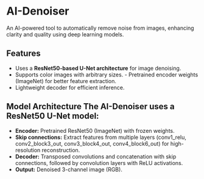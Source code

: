 # AI-Denoiser
An AI-powered tool to automatically remove noise from images, enhancing clarity and quality using deep learning models. 
## Features 
- Uses a **ResNet50-based U-Net architecture** for image denoising.
- Supports color images with arbitrary sizes. - Pretrained encoder weights (ImageNet) for better feature extraction.
- Lightweight decoder for efficient inference.
## Model Architecture The AI-Denoiser uses a **ResNet50 U-Net** model:
- **Encoder:**
   Pretrained ResNet50 (ImageNet) with frozen weights.
- **Skip connections:**
  Extract features from multiple layers (conv1_relu, conv2_block3_out, conv3_block4_out, conv4_block6_out) for high-resolution reconstruction.
- **Decoder:**
  Transposed convolutions and concatenation with skip connections, followed by convolution layers with ReLU activations.
- **Output:**
  Denoised 3-channel image (RGB).
